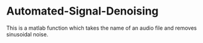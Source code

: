 # Automated-Signal-Denoising
This is a matlab function which takes the name of an audio file and removes sinusoidal noise.
